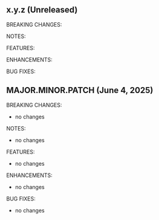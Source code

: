 ## x.y.z (Unreleased)

BREAKING CHANGES:

NOTES:

FEATURES:

ENHANCEMENTS:

BUG FIXES:



## MAJOR.MINOR.PATCH (June  4, 2025)

BREAKING CHANGES:
* no changes

NOTES:
* no changes

FEATURES:
* no changes

ENHANCEMENTS:
* no changes

BUG FIXES:
* no changes

